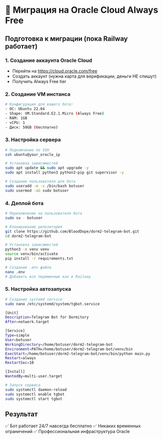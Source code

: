 # 🚀 Миграция на Oracle Cloud Always Free

## Подготовка к миграции (пока Railway работает)

### 1. Создание аккаунта Oracle Cloud
- Перейти на https://cloud.oracle.com/free
- Создать аккаунт (нужна карта для верификации, деньги НЕ спишут)
- Получить Always Free tier

### 2. Создание VM инстанса
```bash
# Конфигурация для вашего бота:
- ОС: Ubuntu 22.04
- Shape: VM.Standard.E2.1.Micro (Always Free)
- RAM: 1GB
- vCPU: 1
- Диск: 50GB (бесплатно)
```

### 3. Настройка сервера
```bash
# Подключение по SSH
ssh ubuntu@your_oracle_ip

# Установка зависимостей
sudo apt update && sudo apt upgrade -y
sudo apt install python3 python3-pip git supervisor -y

# Создание пользователя для бота
sudo useradd -m -s /bin/bash botuser
sudo usermod -aG sudo botuser
```

### 4. Деплой бота
```bash
# Переключение на пользователя бота
sudo su - botuser

# Клонирование репозитория
git clone https://github.com/BloodDope/dorm2-telegram-bot.git
cd dorm2-telegram-bot

# Установка зависимостей
python3 -m venv venv
source venv/bin/activate
pip install -r requirements.txt

# Создание .env файла
nano .env
# Добавить все переменные как в Railway
```

### 5. Настройка автозапуска
```bash
# Создание systemd service
sudo nano /etc/systemd/system/tgbot.service

[Unit]
Description=Telegram Bot for Dormitory
After=network.target

[Service]
Type=simple
User=botuser
WorkingDirectory=/home/botuser/dorm2-telegram-bot
Environment=PATH=/home/botuser/dorm2-telegram-bot/venv/bin
ExecStart=/home/botuser/dorm2-telegram-bot/venv/bin/python main.py
Restart=always
RestartSec=10

[Install]
WantedBy=multi-user.target

# Запуск сервиса
sudo systemctl daemon-reload
sudo systemctl enable tgbot
sudo systemctl start tgbot
```

## Результат
✅ Бот работает 24/7 навсегда бесплатно
✅ Никаких временных ограничений
✅ Профессиональная инфраструктура Oracle 